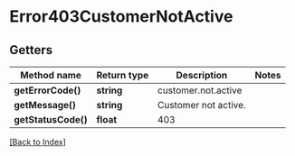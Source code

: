 # Error403CustomerNotActive

## Getters

Method name | Return type | Description | Notes
------------ | ------------- | ------------- | -------------
**getErrorCode()** | **string** | customer.not.active |
**getMessage()** | **string** | Customer not active. |
**getStatusCode()** | **float** | 403 |

[[Back to Index]](../index.md)
